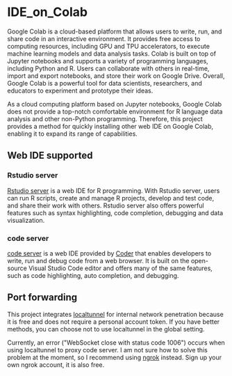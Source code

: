 # IDE_on_Colab

Google Colab is a cloud-based platform that allows users to write, run, and share code in an interactive environment. It provides free access to computing resources, including GPU and TPU accelerators, to execute machine learning models and data analysis tasks. Colab is built on top of Jupyter notebooks and supports a variety of programming languages, including Python and R. Users can collaborate with others in real-time, import and export notebooks, and store their work on Google Drive. Overall, Google Colab is a powerful tool for data scientists, researchers, and educators to experiment and prototype their ideas.

As a cloud computing platform based on Jupyter notebooks, Google Colab does not provide a top-notch comfortable environment for R language data analysis and other non-Python programming. Therefore, this project provides a method for quickly installing other web IDE on Google Colab, enabling it to expand its range of capabilities.

## Web IDE supported

### Rstudio server

[Rstudio server](https://posit.co/) is a web IDE for R programming. With Rstudio server, users can run R scripts, create and manage R projects, develop and test code, and share their work with others. Rstudio server also offers powerful features such as syntax highlighting, code completion, debugging and data visualization.

### code server

[code server](https://github.com/coder/code-server) is a web IDE provided by [Coder](https://coder.com/) that enables developers to write, run and debug code from a web browser. It is built on the open-source Visual Studio Code editor and offers many of the same features, such as code highlighting, auto completion, and debugging.

## Port forwarding

This project integrates [localtunnel](https://github.com/localtunnel/localtunnel) for internal network penetration because it is free and does not require a personal account token. If you have better methods, you can choose not to use localtunnel in the global setting.

Currently, an error ("WebSocket close with status code 1006") occurs when using localtunnel to proxy code server. I am not sure how to solve this problem at the moment, so I recommend using [ngrok](https://ngrok.com/) instead. Sign up your own ngrok account, it is also free.
